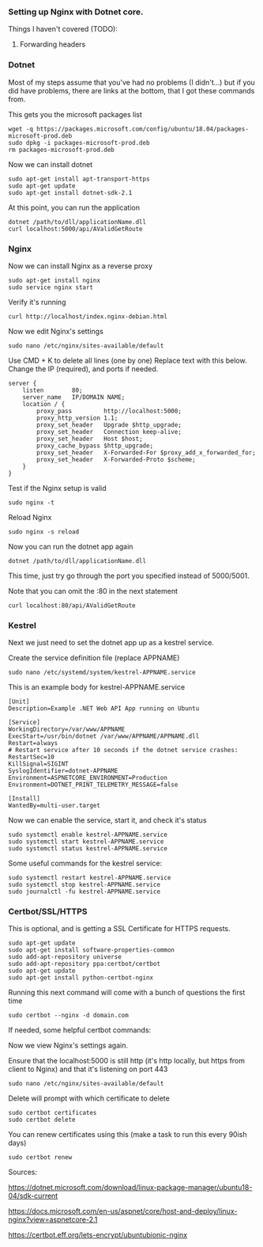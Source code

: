 ### Setting up Nginx with Dotnet core.

Things I haven't covered (TODO):

1. Forwarding headers

### Dotnet

Most of my steps assume that you've had no problems (I didn't...) but if you did have problems, there are links at the bottom, that I got these commands from.

This gets you the microsoft packages list
```
wget -q https://packages.microsoft.com/config/ubuntu/18.04/packages-microsoft-prod.deb
sudo dpkg -i packages-microsoft-prod.deb
rm packages-microsoft-prod.deb
```
Now we can install dotnet
```
sudo apt-get install apt-transport-https
sudo apt-get update
sudo apt-get install dotnet-sdk-2.1
```
At this point, you can run the application
```
dotnet /path/to/dll/applicationName.dll
curl localhost:5000/api/AValidGetRoute
```

### Nginx 

Now we can install Nginx as a reverse proxy
```
sudo apt-get install nginx
sudo service nginx start
```
Verify it's running
```
curl http://localhost/index.nginx-debian.html
```
Now we edit Nginx's settings
```
sudo nano /etc/nginx/sites-available/default
```
Use CMD + K to delete all lines (one by one)
Replace text with this below. Change the IP (required), and ports if needed.
```
server {
    listen        80;
    server_name   IP/DOMAIN NAME;
    location / {
        proxy_pass         http://localhost:5000;
        proxy_http_version 1.1;
        proxy_set_header   Upgrade $http_upgrade;
        proxy_set_header   Connection keep-alive;
        proxy_set_header   Host $host;
        proxy_cache_bypass $http_upgrade;
        proxy_set_header   X-Forwarded-For $proxy_add_x_forwarded_for;
        proxy_set_header   X-Forwarded-Proto $scheme;
    }
}
```
Test if the Nginx setup is valid
```
sudo nginx -t
```
Reload Nginx
```
sudo nginx -s reload
```
Now you can run the dotnet app again
```
dotnet /path/to/dll/applicationName.dll
```
This time, just try go through the port you specified instead of 5000/5001.

Note that you can omit the :80 in the next statement
```
curl localhost:80/api/AValidGetRoute
```

### Kestrel

Next we just need to set the dotnet app up as a kestrel service.

Create the service definition file (replace APPNAME)
```
sudo nano /etc/systemd/system/kestrel-APPNAME.service
```
This is an example body for kestrel-APPNAME.service
```
[Unit]
Description=Example .NET Web API App running on Ubuntu

[Service]
WorkingDirectory=/var/www/APPNAME
ExecStart=/usr/bin/dotnet /var/www/APPNAME/APPNAME.dll
Restart=always
# Restart service after 10 seconds if the dotnet service crashes:
RestartSec=10
KillSignal=SIGINT
SyslogIdentifier=dotnet-APPNAME
Environment=ASPNETCORE_ENVIRONMENT=Production
Environment=DOTNET_PRINT_TELEMETRY_MESSAGE=false

[Install]
WantedBy=multi-user.target

```
Now we can enable the service, start it, and check it's status
```
sudo systemctl enable kestrel-APPNAME.service
sudo systemctl start kestrel-APPNAME.service
sudo systemctl status kestrel-APPNAME.service
```
Some useful commands for the kestrel service:
```
sudo systemctl restart kestrel-APPNAME.service
sudo systemctl stop kestrel-APPNAME.service
sudo journalctl -fu kestrel-APPNAME.service
```

### Certbot/SSL/HTTPS

This is optional, and is getting a SSL Certificate for HTTPS requests.

```
sudo apt-get update
sudo apt-get install software-properties-common
sudo add-apt-repository universe
sudo add-apt-repository ppa:certbot/certbot
sudo apt-get update
sudo apt-get install python-certbot-nginx
```

Running this next command will come with a bunch of questions the first time
```
sudo certbot --nginx -d domain.com
```
If needed, some helpful certbot commands:

Now we view Nginx's settings again.

Ensure that the localhost:5000 is still http (it's http locally, but https from client to Nginx) and that it's listening on port 443
```
sudo nano /etc/nginx/sites-available/default
```

Delete will prompt with which certificate to delete
```
sudo certbot certificates
sudo certbot delete
```
You can renew certificates using this (make a task to run this every 90ish days)
```
sudo certbot renew
```

Sources:

https://dotnet.microsoft.com/download/linux-package-manager/ubuntu18-04/sdk-current

https://docs.microsoft.com/en-us/aspnet/core/host-and-deploy/linux-nginx?view=aspnetcore-2.1

https://certbot.eff.org/lets-encrypt/ubuntubionic-nginx